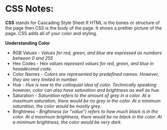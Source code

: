#  CSS Notes:

**CSS** stands for Cascading Style Sheet
If HTML is the bones or structure of the page then CSS is the body of the page. It shows a prettier picture of the page. CSS adds all of your color and styling.

**Understanding Color**
* RGB Values - _Values for red, green, and blue are expressed as numbers between 0 and 255_
* Hex Codes - _Hex values represent values for red, green, and blue in hexadecimal code._
* Color Names - _Colors are represented by predefined names. However, they are very limited in number._
* Hue - _Hue is new to the colloquial idea of color. Technically speaking however, color can also have saturation and brightness as well as hue._
* Saturation - _Saturation refers to the amount of grey in a color. At a maximum saturation, there  would be no grey in the color. At a minimum saturation, the color would be mostly grey._
* Brightness - _Brightness (or "value") refers to how much black is in the color. At a maximum brightness, there would be no black in the color. At a minimum brightness, the color would be very dark._










